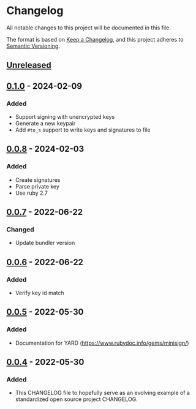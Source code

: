 # Changelog
All notable changes to this project will be documented in this file.

The format is based on [Keep a Changelog](https://keepachangelog.com/en/1.0.0/),
and this project adheres to [Semantic Versioning](https://semver.org/spec/v2.0.0.html).

## [Unreleased]

## [0.1.0] - 2024-02-09

### Added
- Support signing with unencrypted keys
- Generate a new keypair
- Add `#to_s` support to write keys and signatures to file

## [0.0.8] - 2024-02-03

### Added
- Create signatures
- Parse private key
- Use ruby 2.7
  
## [0.0.7] - 2022-06-22

### Changed
- Update bundler version
  
## [0.0.6] - 2022-06-22

### Added
- Verify key id match

## [0.0.5] - 2022-05-30

### Added
- Documentation for YARD (https://www.rubydoc.info/gems/minisign/)

## [0.0.4] - 2022-05-30

### Added
- This CHANGELOG file to hopefully serve as an evolving example of a
  standardized open source project CHANGELOG.

[Unreleased]: https://github.com/jshawl/minisign/compare/v0.1.0...HEAD
[0.1.0]: https://github.com/jshawl/minisign/compare/v0.0.8...v0.1.0
[0.0.8]: https://github.com/jshawl/minisign/compare/v0.0.7...v0.0.8
[0.0.7]: https://github.com/jshawl/minisign/compare/v0.0.6...v0.0.7
[0.0.6]: https://github.com/jshawl/minisign/compare/v0.0.5...v0.0.6
[0.0.5]: https://github.com/jshawl/minisign/compare/v0.0.4...v0.0.5
[0.0.4]: https://github.com/jshawl/minisign/releases/tag/v0.0.4
